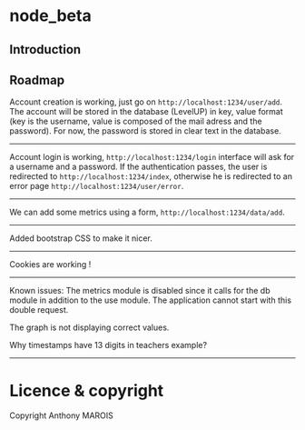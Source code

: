 node_beta
=========

Introduction
------------

Roadmap
-------
Account creation is working, just go on `http://localhost:1234/user/add`. 
The account will be stored in the database (LevelUP) in key, value format (key is the username, value is composed of the mail adress and the password). For now, the password is stored in clear text in the database.

------------------

Account login is working, `http://localhost:1234/login` interface will ask for a username and a password. If the authentication passes, the user is redirected to `http://localhost:1234/index`, otherwise he is redirected to an error page `http://localhost:1234/user/error`.

------------------

We can add some metrics using a form, `http://localhost:1234/data/add`.

------------------

Added bootstrap CSS to make it nicer.

------------------

Cookies are working !

------------------

Known issues:
The metrics module is disabled since it calls for the db module in addition to the use module. The application cannot start with this double request. 

The graph is not displaying correct values.

Why timestamps have 13 digits in teachers example?

------------------

Licence & copyright
===================
Copyright Anthony MAROIS